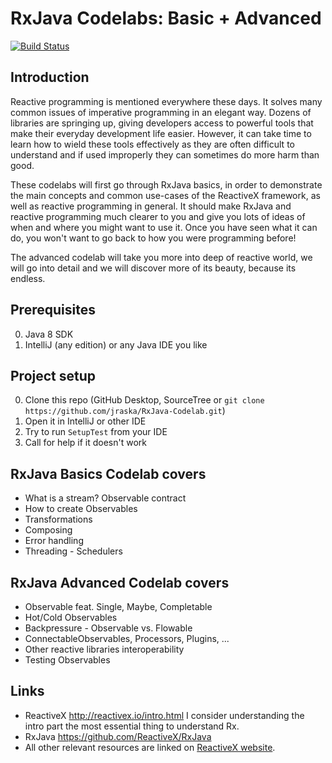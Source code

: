 # RxJava Codelabs: Basic + Advanced

[![Build Status](https://travis-ci.org/jraska/RxJava-Codelab.svg?branch=master)](https://travis-ci.org/jraska/RxJava-Codelab)

## Introduction
Reactive programming is mentioned everywhere these days. It solves many common issues of imperative programming
in an elegant way. Dozens of libraries are springing up, giving developers access to powerful tools that make their everyday development life easier. However, it can take time to learn how to wield these tools effectively as they are often difficult to understand and if used improperly they can sometimes do more harm than good.

These codelabs will first go through RxJava basics, in order to demonstrate the main concepts and common use-cases of the ReactiveX framework, as well as reactive programming in general. It should make RxJava and reactive programming much clearer to you and give you lots of ideas of when and where you might want to use it. Once you have seen what it can do, you won't want to go back to how you were programming before!

The advanced codelab will take you more into deep of reactive world, we will go into detail and we will discover more of its beauty, because its endless.


## Prerequisites
 0. Java 8 SDK
 0. IntelliJ (any edition) or any Java IDE you like


## Project setup
 0. Clone this repo (GitHub Desktop, SourceTree or `git clone https://github.com/jraska/RxJava-Codelab.git`)
 0. Open it in IntelliJ or other IDE
 0. Try to run `SetupTest` from your IDE
 0. Call for help if it doesn't work


## RxJava Basics Codelab covers
 - What is a stream? Observable contract
 - How to create Observables
 - Transformations
 - Composing
 - Error handling
 - Threading - Schedulers


## RxJava Advanced Codelab covers
 - Observable feat. Single, Maybe, Completable
 - Hot/Cold Observables
 - Backpressure - Observable vs. Flowable
 - ConnectableObservables, Processors, Plugins, ...
 - Other reactive libraries interoperability
 - Testing Observables


## Links
 - ReactiveX http://reactivex.io/intro.html I consider understanding the intro part the most essential thing to understand Rx.
 - RxJava https://github.com/ReactiveX/RxJava
 - All other relevant resources are linked on [ReactiveX website](http://reactivex.io/tutorials.html).

